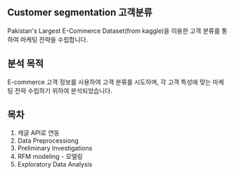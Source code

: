 ## Customer segmentation 고객분류
Pakistan's Largest E-Commerce Dataset(from kaggle)을 이용한 고객 분류를 통하여 마케팅 전략을 수립합니다.

## 분석 목적
E-commerce 고객 정보를 사용하여 고객 분류를 시도하며, 각 고객 특성에 맞는 마케팅 전략 수립하기 위하여 분석되었습니다.

## 목차
1. 캐글 API로 연동
2. Data Preprocessiong
3. Preliminary Investigations
4. RFM modeling - 모델링
5. Exploratory Data Analysis
